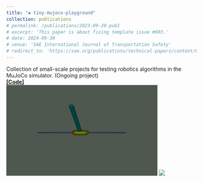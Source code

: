 ```yaml
---
title: "▪ tiny-mujoco-playground"
collection: publications
# permalink: /publications/2023-09-20-pub1
# excerpt: 'This paper is about fixing template issue #693.'
# date: 2024-09-30
# venue: 'SAE International Journal of Transportation Safety'
# redirect_to: 'https://sae.org/publications/technical-papers/content/09-11-02-0012/'
---
```

Collection of small-scale projects for testing robotics algorithms in the MuJoCo simulator. (Ongoing project)
<br/> <i class="fa-brands fa-github"></i> [**[Code]**](https://github.com/lihanlian/tiny-mujoco-playground) <br>
<img src='/images/01_inverted_dbpend.gif' style='width:400px;'>
<img src='/images/02_kuka_osc.gif' style='width:400px;'>